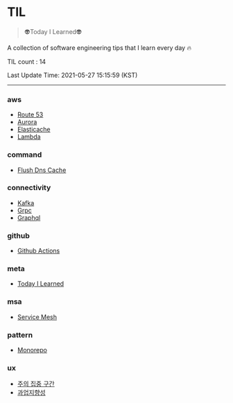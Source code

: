 # TIL

> :alien:Today I Learned:alien:


A collection of software engineering tips that I learn every day :fire:


TIL count : 14

Last Update Time: 2021-05-27 15:15:59 (KST) 

---
    
### aws

- [Route 53](aws/route-53.md)
- [Aurora](aws/aurora.md)
- [Elasticache](aws/ElastiCache.md)
- [Lambda](aws/lambda.md)

### command

- [Flush Dns Cache](command/flush-dns-cache.md)

### connectivity

- [Kafka](connectivity/kafka.md)
- [Grpc](connectivity/gRPC.md)
- [Graphql](connectivity/graphQL.md)

### github

- [Github Actions](github/github-actions.md)

### meta

- [Today I Learned](meta/today-i-learned.md)

### msa

- [Service Mesh](msa/service-mesh.md)

### pattern

- [Monorepo](pattern/monorepo.md)

### ux

- [주의 집중 구간](ux/주의-집중-구간.md)
- [과업지향성](ux/과업지향성.md)

